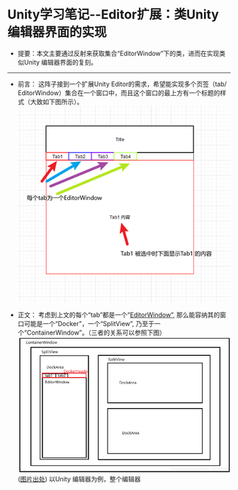# Unity学习笔记--Editor扩展：类Unity编辑器界面的实现

- 提要：本文主要通过反射来获取集合“EditorWindow”下的类，进而在实现类似Unity 编辑器界面的复刻。
---
- 前言： 这阵子接到一个扩展Unity Editor的需求，希望能实现多个页签（tab/ EditorWindow）集合在一个窗口中，而且这个窗口的最上方有一个标题的样式（大致如下图所示）。![20240826182334](https://raw.githubusercontent.com/hwubh/Temp-Pics/main/20240826182334.png)

- 正文： 考虑到上文的每个“tab”都是一个“<a href="https://docs.unity3d.com/6000.0/Documentation/ScriptReference/EditorWindow.html">EditorWindow”</a>, 那么能容纳其的窗口可能是一个“Docker”，一个“SplitView”, 乃至于一个“ContainerWindow”。（三者的关系可以参照下图）![20240828103437](https://raw.githubusercontent.com/hwubh/Temp-Pics/main/20240828103437.png) (<a href=https://blog.csdn.net/qq_18192161/article/details/107867320>图片出处</a>) 以Unity 编辑器为例，整个编辑器